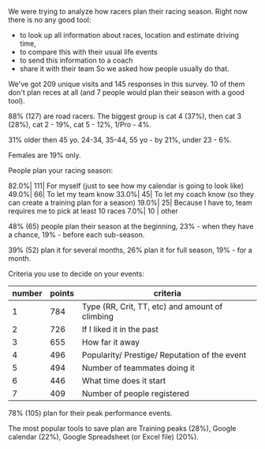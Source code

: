 We were trying to analyze how racers plan their racing season. Right now there is no any good tool: 
- to look up all information about races, location and estimate driving time, 
- to compare this with their usual life events 
- to send this information to a coach
- share it with their team 
So we asked how people usually do that.

We've got 209 unique visits and 145 responses in this survey. 10 of them don't plan reces at all (and 7 people would plan their season with a good tool).

88% (127) are road racers.
The biggest group is cat 4 (37%), then cat 3 (28%), cat 2 - 19%, cat 5 - 12%, 1/Pro - 4%.

31% older then 45 yo. 24-34, 35-44, 55 yo - by 21%, under 23 - 6%.

Females are 19% only.

People plan your racing season:

82.0%| 111| For myself (just to see how my calendar is going to look like)
49.0%| 66| To let my team know 
33.0%| 45| To let my coach know (so they can create a training plan for a season)
19.0%| 25|   Because I have to, team requires me to pick at least 10 races
7.0%| 10 |    other 

48% (65) people plan their season at the beginning, 23% - when they have a chance, 19% - before each sub-season.

39% (52) plan it for several months, 26% plan it for full season, 19% - for a month.

Criteria you use to decide on your events:

number | points | criteria
-----------|------|---------
1| 784 |Type (RR, Crit, TT, etc) and amount of climbing
2| 726 |If I liked it in the past
3| 655 |How far it away
4| 496 |Popularity/ Prestige/ Reputation of the event
5| 494 |Number of teammates doing it
6| 446 |What time does it start
7| 409 |Number of people registered

78% (105)  plan for their peak performance events.

The most popular tools to save plan are Training peaks (28%), Google calendar (22%), Google Spreadsheet (or Excel file) (20%).